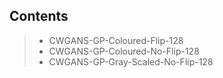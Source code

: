 ## Contents
> - CWGANS-GP-Coloured-Flip-128
> - CWGANS-GP-Coloured-No-Flip-128
> - CWGANS-GP-Gray-Scaled-No-Flip-128
